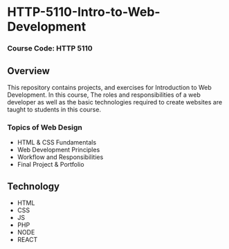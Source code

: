 # HTTP-5110-Intro-to-Web-Development

### Course Code: HTTP 5110

## Overview

This repository contains projects, and exercises for Introduction to Web Development. In this course, The roles and responsibilities of a web developer as well as the basic technologies required to create websites are taught to students in this course.

### Topics of Web Design
- HTML & CSS Fundamentals
- Web Development Principles
- Workflow and Responsibilities
- Final Project & Portfolio

## Technology
- HTML
- CSS
- JS
- PHP
- NODE
- REACT
